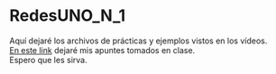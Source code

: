 # RedesUNO_N_1

Aquí dejaré los archivos de prácticas y ejemplos vistos en los vídeos.\
[En este link](https://www.notion.so/Redes-UNO-6b393312f75c4a789723f9b33c3afa85) dejaré mis apuntes tomados en clase.\
Espero que les sirva.
